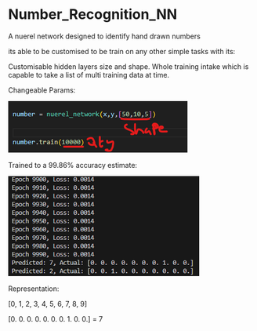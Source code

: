 # Number_Recognition_NN

A nuerel network designed to identify hand drawn numbers

its able to be customised to be train on any other simple tasks with its:

Customisable hidden layers size and shape.
Whole training intake which is capable to take a list of multi training data at time.


Changeable Params:

![Alt text](Params.png)  



Trained to a 99.86% accuracy estimate:  

![Alt text](Training.png)  


Representation:

[0, 1, 2, 3, 4, 5, 6, 7, 8, 9]

[0. 0. 0. 0. 0. 0. 0. 1. 0. 0.] = 7
